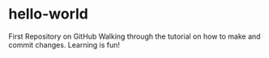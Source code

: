 # hello-world
First Repository on GitHub
Walking through the tutorial on how to make and commit changes. Learning is fun! 
